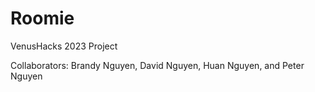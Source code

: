 # Roomie
VenusHacks 2023 Project

Collaborators: Brandy Nguyen, David Nguyen, Huan Nguyen, and Peter Nguyen
